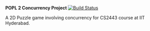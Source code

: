 **POPL 2 Concurrency Project**
[![Build Status](https://travis-ci.com/IITH-POPL2-Jan2018/concurrency-3.svg?token=xDjVbpvuG8jxXV3hQ9dW&branch=master)](https://travis-ci.com/IITH-POPL2-Jan2018/concurrency-3)

A 2D Puzzle game involving concurrency for CS2443 course at IIT Hyderabad.
